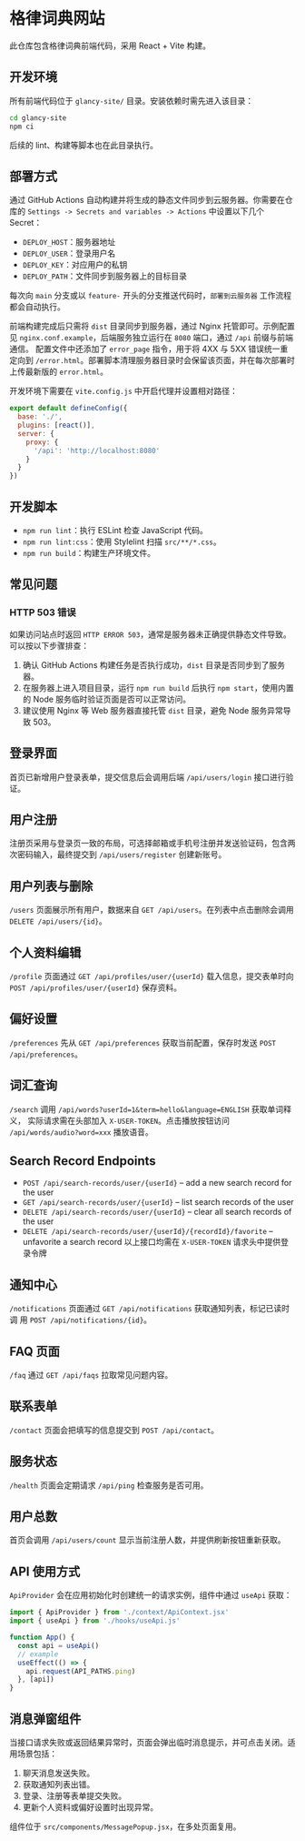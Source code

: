 # 格律词典网站

此仓库包含格律词典前端代码，采用 React + Vite 构建。

## 开发环境
所有前端代码位于 `glancy-site/` 目录。安装依赖时需先进入该目录：

```bash
cd glancy-site
npm ci
```

后续的 lint、构建等脚本也在此目录执行。

## 部署方式

通过 GitHub Actions 自动构建并将生成的静态文件同步到云服务器。你需要在仓库的 `Settings -> Secrets and variables -> Actions` 中设置以下几个 Secret：

- `DEPLOY_HOST`：服务器地址
- `DEPLOY_USER`：登录用户名
- `DEPLOY_KEY`：对应用户的私钥
- `DEPLOY_PATH`：文件同步到服务器上的目标目录

每次向 `main` 分支或以 `feature-` 开头的分支推送代码时，`部署到云服务器` 工作流程都会自动执行。

前端构建完成后只需将 `dist` 目录同步到服务器，通过 Nginx 托管即可。示例配置见 `nginx.conf.example`，后端服务独立运行在 `8080` 端口，通过 `/api` 前缀与前端通信。
配置文件中还添加了 `error_page` 指令，用于将 4XX 与 5XX 错误统一重定向到 `/error.html`。部署脚本清理服务器目录时会保留该页面，并在每次部署时上传最新版的 `error.html`。

开发环境下需要在 `vite.config.js` 中开启代理并设置相对路径：

```js
export default defineConfig({
  base: './',
  plugins: [react()],
  server: {
    proxy: {
      '/api': 'http://localhost:8080'
    }
  }
})
```

## 开发脚本

- `npm run lint`：执行 ESLint 检查 JavaScript 代码。
- `npm run lint:css`：使用 Stylelint 扫描 `src/**/*.css`。
- `npm run build`：构建生产环境文件。

## 常见问题

### HTTP 503 错误

如果访问站点时返回 `HTTP ERROR 503`，通常是服务器未正确提供静态文件导致。可以按以下步骤排查：

1. 确认 GitHub Actions 构建任务是否执行成功，`dist` 目录是否同步到了服务器。
2. 在服务器上进入项目目录，运行 `npm run build` 后执行 `npm start`，使用内置的 Node 服务临时验证页面是否可以正常访问。
3. 建议使用 Nginx 等 Web 服务器直接托管 `dist` 目录，避免 Node 服务异常导致 503。

## 登录界面

首页已新增用户登录表单，提交信息后会调用后端 `/api/users/login` 接口进行验证。

## 用户注册

注册页采用与登录页一致的布局，可选择邮箱或手机号注册并发送验证码，包含两次密码输入，最终提交到 `/api/users/register` 创建新账号。

## 用户列表与删除

`/users` 页面展示所有用户，数据来自 `GET /api/users`。在列表中点击删除会调用
`DELETE /api/users/{id}`。

## 个人资料编辑

`/profile` 页面通过 `GET /api/profiles/user/{userId}` 载入信息，提交表单时向
`POST /api/profiles/user/{userId}` 保存资料。

## 偏好设置

`/preferences` 先从 `GET /api/preferences` 获取当前配置，保存时发送
`POST /api/preferences`。

## 词汇查询

`/search` 调用 `/api/words?userId=1&term=hello&language=ENGLISH` 获取单词释义，
实际请求需在头部加入 `X-USER-TOKEN`。点击播放按钮访问
`/api/words/audio?word=xxx` 播放语音。

## Search Record Endpoints
- `POST /api/search-records/user/{userId}` – add a new search record for the user
- `GET /api/search-records/user/{userId}` – list search records of the user
- `DELETE /api/search-records/user/{userId}` – clear all search records of the user
- `DELETE /api/search-records/user/{userId}/{recordId}/favorite` – unfavorite a search record
  以上接口均需在 `X-USER-TOKEN` 请求头中提供登录令牌

## 通知中心

`/notifications` 页面通过 `GET /api/notifications` 获取通知列表，标记已读时调
用 `POST /api/notifications/{id}`。

## FAQ 页面

`/faq` 通过 `GET /api/faqs` 拉取常见问题内容。

## 联系表单

`/contact` 页面会把填写的信息提交到 `POST /api/contact`。


## 服务状态

`/health` 页面会定期请求 `/api/ping` 检查服务是否可用。

## 用户总数

首页会调用 `/api/users/count` 显示当前注册人数，并提供刷新按钮重新获取。

## API 使用方式

`ApiProvider` 会在应用初始化时创建统一的请求实例，组件中通过 `useApi` 获取：

```jsx
import { ApiProvider } from './context/ApiContext.jsx'
import { useApi } from './hooks/useApi.js'

function App() {
  const api = useApi()
  // example
  useEffect(() => {
    api.request(API_PATHS.ping)
  }, [api])
}
```

## 消息弹窗组件

当接口请求失败或返回结果异常时，页面会弹出临时消息提示，并可点击关闭。适用场景包括：

1. 聊天消息发送失败。
2. 获取通知列表出错。
3. 登录、注册等表单提交失败。
4. 更新个人资料或偏好设置时出现异常。

组件位于 `src/components/MessagePopup.jsx`，在多处页面复用。
